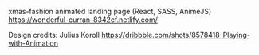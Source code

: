 xmas-fashion animated landing page (React, SASS, AnimeJS) https://wonderful-curran-8342cf.netlify.com/

Design credits: Julius Koroll https://dribbble.com/shots/8578418-Playing-with-Animation

